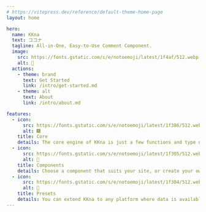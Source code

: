 ```yaml
---
# https://vitepress.dev/reference/default-theme-home-page
layout: home

hero:
  name: KKna
  text: ココナ
  tagline: All-in-One, Easy-to-Use Comment Component.
  image:
    src: https://fonts.gstatic.com/s/e/notoemoji/latest/1f4af/512.webp
    alt: 💯
  actions:
    - theme: brand
      text: Get Started
      link: /intro/get-started.md
    - theme: alt
      text: About
      link: /intro/about.md

features:
  - icon:
      src: https://fonts.gstatic.com/s/e/notoemoji/latest/1f386/512.webp
      alt: 🎆
    title: Core
    details: The core engine of KKna is just a few functions and type definitions, that you can use flexibly.
  - icon:
      src: https://fonts.gstatic.com/s/e/notoemoji/latest/1f305/512.webp
      alt: 🌅
    title: Components
    details: Choose a component that suits your site, or create your own
  - icon:
      src: https://fonts.gstatic.com/s/e/notoemoji/latest/1f304/512.webp
      alt: 🌄
    title: Presets
    details: You can extend KKna to any platform where data is available through an API!
---
```

